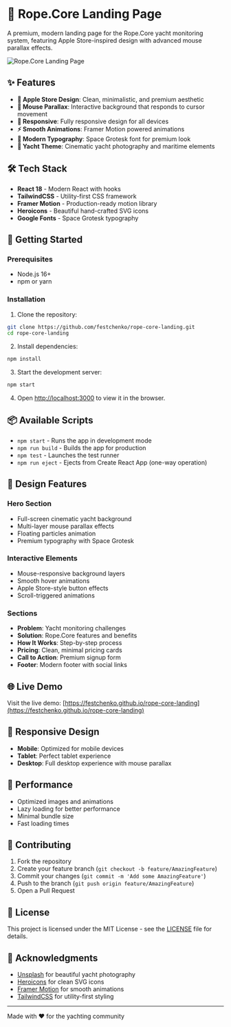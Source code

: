 # 🚢 Rope.Core Landing Page

A premium, modern landing page for the Rope.Core yacht monitoring system, featuring Apple Store-inspired design with advanced mouse parallax effects.

![Rope.Core Landing Page](https://images.unsplash.com/photo-1507525428034-b723cf961d3e?ixlib=rb-4.0.3&auto=format&fit=crop&w=1200&q=80)

## ✨ Features

- **🍎 Apple Store Design**: Clean, minimalistic, and premium aesthetic
- **🎯 Mouse Parallax**: Interactive background that responds to cursor movement
- **📱 Responsive**: Fully responsive design for all devices
- **⚡ Smooth Animations**: Framer Motion powered animations
- **🎨 Modern Typography**: Space Grotesk font for premium look
- **🌊 Yacht Theme**: Cinematic yacht photography and maritime elements

## 🛠️ Tech Stack

- **React 18** - Modern React with hooks
- **TailwindCSS** - Utility-first CSS framework
- **Framer Motion** - Production-ready motion library
- **Heroicons** - Beautiful hand-crafted SVG icons
- **Google Fonts** - Space Grotesk typography

## 🚀 Getting Started

### Prerequisites

- Node.js 16+ 
- npm or yarn

### Installation

1. Clone the repository:
```bash
git clone https://github.com/festchenko/rope-core-landing.git
cd rope-core-landing
```

2. Install dependencies:
```bash
npm install
```

3. Start the development server:
```bash
npm start
```

4. Open [http://localhost:3000](http://localhost:3000) to view it in the browser.

## 📦 Available Scripts

- `npm start` - Runs the app in development mode
- `npm run build` - Builds the app for production
- `npm test` - Launches the test runner
- `npm run eject` - Ejects from Create React App (one-way operation)

## 🎨 Design Features

### Hero Section
- Full-screen cinematic yacht background
- Multi-layer mouse parallax effects
- Floating particles animation
- Premium typography with Space Grotesk

### Interactive Elements
- Mouse-responsive background layers
- Smooth hover animations
- Apple Store-style button effects
- Scroll-triggered animations

### Sections
- **Problem**: Yacht monitoring challenges
- **Solution**: Rope.Core features and benefits
- **How It Works**: Step-by-step process
- **Pricing**: Clean, minimal pricing cards
- **Call to Action**: Premium signup form
- **Footer**: Modern footer with social links

## 🌐 Live Demo

Visit the live demo: [https://festchenko.github.io/rope-core-landing](https://festchenko.github.io/rope-core-landing)

## 📱 Responsive Design

- **Mobile**: Optimized for mobile devices
- **Tablet**: Perfect tablet experience
- **Desktop**: Full desktop experience with mouse parallax

## 🎯 Performance

- Optimized images and animations
- Lazy loading for better performance
- Minimal bundle size
- Fast loading times

## 🤝 Contributing

1. Fork the repository
2. Create your feature branch (`git checkout -b feature/AmazingFeature`)
3. Commit your changes (`git commit -m 'Add some AmazingFeature'`)
4. Push to the branch (`git push origin feature/AmazingFeature`)
5. Open a Pull Request

## 📄 License

This project is licensed under the MIT License - see the [LICENSE](LICENSE) file for details.

## 🙏 Acknowledgments

- [Unsplash](https://unsplash.com) for beautiful yacht photography
- [Heroicons](https://heroicons.com) for clean SVG icons
- [Framer Motion](https://www.framer.com/motion/) for smooth animations
- [TailwindCSS](https://tailwindcss.com) for utility-first styling

---

Made with ❤️ for the yachting community